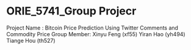 # ORIE_5741_Group Projecr
Project Name : Bitcoin Price Prediction Using Twitter Comments and Commodity Price
Group Member: Xinyu Feng (xf55) Yiran Hao (yh494) Tiange Hou (th527)
